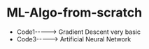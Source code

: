 # ML-Algo-from-scratch
- Code1-----> Gradient Descent very basic 
- Code3-----> Artificial Neural Network
